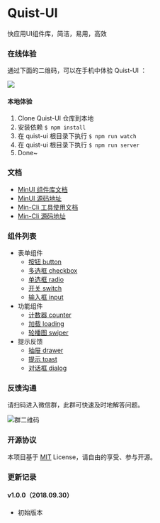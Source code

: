 # Quist-UI

快应用UI组件库，简洁，易用，高效

### 在线体验

通过下面的二维码，可以在手机中体验 Quist-UI ：

![](http://s3.mogucdn.com/mlcdn/c45406/171103_5l89d0ih87eh9e715065310ekgdea_220x220.png)

#### 本地体验

1. Clone Quist-UI 仓库到本地
2. 安装依赖 `$ npm install`
3. 在 quist-ui 根目录下执行 `$ npm run watch`
4. 在 quist-ui 根目录下执行 `$ npm run server`
5. Done~

### 文档

- [MinUI 组件库文档](https://meili.github.io/min/docs/minui/index.html)
- [MinUI 源码地址](https://github.com/meili/minui)
- [Min-Cli 工具使用文档](https://meili.github.io/min/docs/install/index.html)
- [Min-Cli 源码地址](https://github.com/meili/min-cli)

### 组件列表

- 表单组件
    - [按钮 button](https://meili.github.io/min/docs/minui/index.html#flex)
    - [多选框 checkbox](https://meili.github.io/min/docs/minui/index.html#flex)
    - [单选框 radio](https://meili.github.io/min/docs/minui/index.html#flex)
    - [开关 switch](https://meili.github.io/min/docs/minui/index.html#flex)
    - [输入框 input](https://meili.github.io/min/docs/minui/index.html#cc)
- 功能组件
    - [计数器 counter](https://meili.github.io/min/docs/minui/index.html#avatar)
    - [加载 loading](https://meili.github.io/min/docs/minui/index.html#badge)
    - [轮播图 swiper](https://meili.github.io/min/docs/minui/index.html#elip)
- 提示反馈
    - [抽屉 drawer](https://meili.github.io/min/docs/minui/index.html#abnor)
    - [提示 toast](https://meili.github.io/min/docs/minui/index.html#countdown)
    - [对话框 dialog](https://meili.github.io/min/docs/minui/index.html#counter)

### 反馈沟通

请扫码进入微信群，此群可快速及时地解答问题。

![群二维码](https://s10.mogucdn.com/mlcdn/c45406/180108_888g0d26e23h9j8fc9e3bd7j3e85h_430x430.jpg_320x999.jpg)

### 开源协议

本项目基于 [MIT](http://opensource.org/licenses/MIT) License，请自由的享受、参与开源。


### 更新记录

#### v1.0.0（2018.09.30）

- 初始版本
